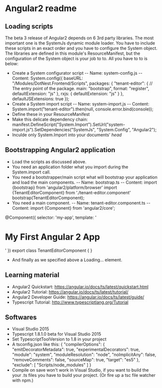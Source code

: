 # Angular2 readme



## Loading scripts

The beta 3 release of Angular2 depends on 6 3rd party libraries. The most important one is the SystemJs dynamic module loader.
You have to include these scripts in an exact order and you have to configure the System object.
The libraries are defined in this module's ResourceManifest, but the configuration of the System object is your job to to.
All you have to to is below:
- Create a System configurator script
-- Name: system-config.js
-- Content: 
System.config({
    baseURL: "/Modules/DotNest.Frontend/Scripts",
    packages: {
        "tenant-editor": {
            // The entry point of the package.
            main: "bootstrap",
            format: "register",
            defaultExtension: "js"
        },
        rxjs: {
            defaultExtension: "js"
        }
    },
    defaultJSExtensions: true
});
- Create a System import script
-- Name: system-import.js
-- Content: 
System.import("tenant-editor").then(null, console.error.bind(console));
- Define these in your ResourceManifest
- Make this delicate dependency chain: manifest.DefineScript("System.Import").SetUrl("system-import.js").SetDependencies("SystemJs", "System.Config", "Angular2");
- Inculde only System.Import into your documents' _head_


## Bootstrapping Angular2 application

- Load the scripts as discussed above.
- You need an application folder what you import during the System.import call.
- You need a bootstrapper/main script what will bootstrap your application and load the main components.
-- Name: bootstrap.ts
-- Content:
import {bootstrap}    from 'angular2/platform/browser'
import {TenantEditorComponent} from './tenant-editor.component'
bootstrap(TenantEditorComponent);
- You need a main component.
-- Name: tenant-editor.component.ts
-- Content:
import {Component} from 'angular2/core';

@Component({
    selector: 'my-app',
    template: '<h1>My First Angular 2 App</h1>'
})
export class TenantEditorComponent { }
- And finally as we specified above a <my-app>Loading...</my-app> element.


## Learning material

- Angular2 Quickstart: https://angular.io/docs/ts/latest/quickstart.html
- Angular2 Tutorial: https://angular.io/docs/ts/latest/tutorial/
- Angular2 Developer Guide: https://angular.io/docs/ts/latest/guide/
- Typescript Tutorial: http://www.typescriptlang.org/Tutorial


## Softwares

- Visual Studio 2015
- Typescript 1.8.1.0 beta for Visual Studio 2015
- Set TypescriptToolVersion to 1.8 in your project
- A tsconfig.json like this:
{
  "compilerOptions": {
    "emitDecoratorMetadata": true,
    "experimentalDecorators": true,
    "module": "system",
    "moduleResolution": "node",
    "noImplicitAny": false,
    "removeComments": false,
    "sourceMap": true,
    "target": "es5"
  },
  "exclude": [
    "Scripts/node_modules"
  ]
}
- Compile on save won't work in Visual Studio, if you want to build the your .ts files you have to build your project. (Or fire up a tsc file watcher with npm.)